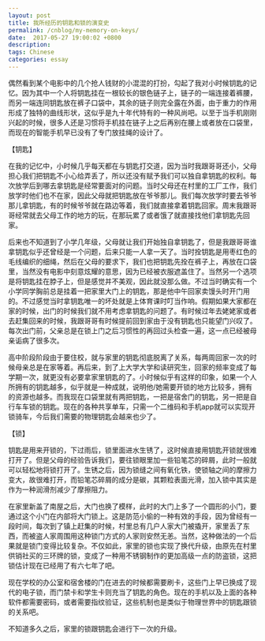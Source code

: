 ```yaml
---
layout: post
title: 我所经历的钥匙和锁的演变史
permalink: /cnblog/my-memory-on-keys/
date:  2017-05-27 19:00:02 +0800
description: 
tags: Chinese
categories: essay 
---
```


偶然看到某个电影中的几个抢人钱财的小混混的打扮，勾起了我对小时候钥匙的记忆。因为其中一个人将钥匙挂在一根较长的银色链子上，链子的一端连接着裤腰，而另一端连同钥匙放在裤子口袋中，其余的链子则完全露在外面，由于重力的作用形成了独特的曲线形状，这似乎是九十年代特有的一种风尚吧。以至于当手机刚刚兴起的时候，很多人还是习惯将手机挂在链子上之后再别在腰上或者放在口袋里，而现在的智能手机早已没有了专门放挂绳的设计了。

【钥匙】

在我的记忆中，小时候几乎每天都在与钥匙打交道，因为当时我跟哥哥还小，父母担心我们把钥匙不小心给弄丢了，所以还没有赋予我们可以独自拿钥匙的权利。每次放学后到哪去拿钥匙是经常要面对的问题。当时父母还在村里的工厂工作，我们放学时他们也不在家，因此父母就把钥匙放在爷爷那儿。我们每次放学时要去爷爷那儿拿钥匙，有的时候爷爷就在路边等着，我们就直接拿着钥匙回家。周末我跟哥哥经常就去父母工作的地方的玩，在那玩累了或者饿了就直接找他们拿钥匙先回家。

后来也不知道到了小学几年级，父母就让我们开始独自拿钥匙了，但是我跟哥哥谁拿钥匙似乎还曾经是一个问题，后来只能一人拿一天了。当时拴钥匙是用枣红色的毛线编织的细绳，然后在父母的要求下，我们也把钥匙先拴在裤子上，再放在口袋里，当然没有电影中刻意炫耀的意思，因为已经被衣服遮盖住了。当然另一个选项是将钥匙挂在脖子上，但是感觉并不美观，因此就没那么做。不过当时确实有一个小学同学胸前总是挂着一把家里大门上的钥匙，那是他中午回家卖馒头时开门用的。不过感觉当时拿钥匙唯一的坏处就是上体育课时叮当作响。假期如果大家都在家的时候，出门的时候我们就不用考虑拿钥匙的问题了。有时候过年去姥姥家或者去赶集回来的时候，我跟哥哥有时候提前回到家由于没有钥匙也只能望门兴叹了。每次出门前，父亲总是在锁上门之后习惯性的再回过头检查一遍，这一点已经被母亲诟病了很多次。

高中阶段阶段由于要住校，就与家里的钥匙彻底脱离了关系，每两周回家一次的时候母亲总是在家等着。再后来，到了上大学大学和读研究生，回家的频率变成了每学期一次，就更没有必要拿家里钥匙的了。小时候似乎有这样的印象，如果一个人所拥有的钥匙越多，似乎就是一种成就，说明他/她需要开锁的地方比较多，拥有的资源也越多。而我现在口袋里就有两把钥匙，一把是宿舍门的钥匙，另一把是自行车车锁的钥匙。现在的各种共享单车，只需一个二维码和手机app就可以实现开锁骑车，今后我们需要的物理钥匙会越来也少了。

【锁】

钥匙是用来开锁的，下过雨后，锁里面进水生锈了，这时候直接用钥匙开锁就很难打开了。但是父母的经验告诉我们，要往锁眼里加一些铅笔芯的碎屑，此时一般就可以轻松地将锁打开了。生锈之后，因为锁缝之间有氧化铁，使锁轴之间的摩擦力变大，故很难打开，而铅笔芯碎屑的成分是碳，其颗粒表面光滑，加入锁中其实是作为一种润滑剂减少了摩擦阻力。

在家里新盖了南屋之后，大门也换了模样，此时的大门上多了一个圆形的小门，要通过这个小门在内部将大门锁上。这是防范小偷的一种有效的手段，因为曾经有一段时间，每次到了镇上赶集的时候，村里总有几户人家大门被撬开，家里丢了东西，而被盗人家周围用这种锁门方式的人家则安然无恙。当然，这种做法的一个后果就是锁门变得比较复杂。不仅如此，家里的锁也实现了换代升级，由原先在村里供销社买的三环牌的锁，变成了一种用不锈钢制作的更加高级一点的防盗锁，这把锁估计现在已经用了有六七年了吧。

现在学校的办公室和宿舍楼的门在进去的时候都需要刷卡，这些门上早已换成了现代的电子锁，而门禁卡和学生卡则充当了钥匙的角色。现在的手机以及上面的各种软件都需要密码，或者需要指纹验证，这些机制也是类似于物理世界中的钥匙跟锁的关系吧。

不知道多久之后，家里的锁跟钥匙会进行下一次的升级。


